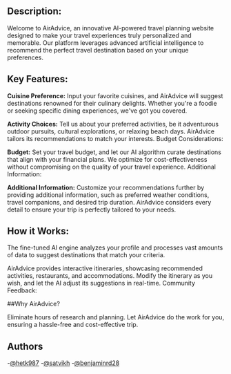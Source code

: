 ## Description:
Welcome to AirAdvice, an innovative AI-powered travel planning website designed to make your travel experiences truly personalized and memorable. Our platform leverages advanced artificial intelligence to recommend the perfect travel destination based on your unique preferences.

## Key Features:

**Cuisine Preference:**
Input your favorite cuisines, and AirAdvice will suggest destinations renowned for their culinary delights. Whether you're a foodie or seeking specific dining experiences, we've got you covered.

**Activity Choices:**
Tell us about your preferred activities, be it adventurous outdoor pursuits, cultural explorations, or relaxing beach days. AirAdvice tailors its recommendations to match your interests.
Budget Considerations:

**Budget:**
Set your travel budget, and let our AI algorithm curate destinations that align with your financial plans. We optimize for cost-effectiveness without compromising on the quality of your travel experience.
Additional Information:

**Additional Information:**
Customize your recommendations further by providing additional information, such as preferred weather conditions, travel companions, and desired trip duration. AirAdvice considers every detail to ensure your trip is perfectly tailored to your needs.


## How it Works:


The fine-tuned AI engine analyzes your profile and processes vast amounts of data to suggest destinations that match your criteria.

AirAdvice provides interactive itineraries, showcasing recommended activities, restaurants, and accommodations. Modify the itinerary as you wish, and let the AI adjust its suggestions in real-time.
Community Feedback:


##Why AirAdvice?

Eliminate hours of research and planning. Let AirAdvice do the work for you, ensuring a hassle-free and cost-effective trip.
## Authors

-[@hetk987](https://www.github.com/hetk987) 
-[@satvikh](https://www.github.com/satvikh)
-[@benjaminrd28](https://www.github.com/benjaminrd28)
